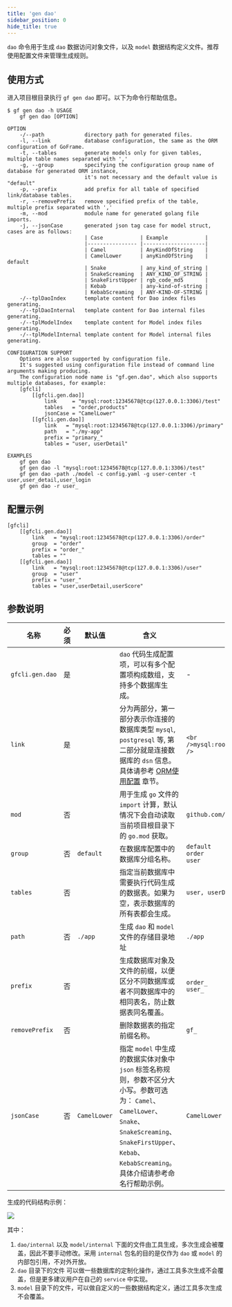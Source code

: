 ```yaml
---
title: 'gen dao'
sidebar_position: 0
hide_title: true
---
```


`dao` 命令用于生成 `dao` 数据访问对象文件，以及 `model` 数据结构定义文件。推荐使用配置文件来管理生成规则。

## 使用方式

进入项目根目录执行 `gf gen dao` 即可。以下为命令行帮助信息。

```
$ gf gen dao -h USAGE
    gf gen dao [OPTION]

OPTION
    -/--path             directory path for generated files.
    -l, --link           database configuration, the same as the ORM configuration of GoFrame.
    -t, --tables         generate models only for given tables, multiple table names separated with ','
    -g, --group          specifying the configuration group name of database for generated ORM instance,
                         it's not necessary and the default value is "default"
    -p, --prefix         add prefix for all table of specified link/database tables.
    -r, --removePrefix   remove specified prefix of the table, multiple prefix separated with ','
    -m, --mod            module name for generated golang file imports.
    -j, --jsonCase       generated json tag case for model struct, cases are as follows:
                         | Case            | Example            |
                         |---------------- |--------------------|
                         | Camel           | AnyKindOfString    |
                         | CamelLower      | anyKindOfString    | default
                         | Snake           | any_kind_of_string |
                         | SnakeScreaming  | ANY_KIND_OF_STRING |
                         | SnakeFirstUpper | rgb_code_md5       |
                         | Kebab           | any-kind-of-string |
                         | KebabScreaming  | ANY-KIND-OF-STRING |
    -/--tplDaoIndex      template content for Dao index files generating.
    -/--tplDaoInternal   template content for Dao internal files generating.
    -/--tplModelIndex    template content for Model index files generating.
    -/--tplModelInternal template content for Model internal files generating.

CONFIGURATION SUPPORT
    Options are also supported by configuration file.
    It's suggested using configuration file instead of command line arguments making producing.
    The configuration node name is "gf.gen.dao", which also supports multiple databases, for example:
    [gfcli]
        [[gfcli.gen.dao]]
            link     = "mysql:root:12345678@tcp(127.0.0.1:3306)/test"
            tables   = "order,products"
            jsonCase = "CamelLower"
        [[gfcli.gen.dao]]
            link   = "mysql:root:12345678@tcp(127.0.0.1:3306)/primary"
            path   = "./my-app"
            prefix = "primary_"
            tables = "user, userDetail"

EXAMPLES
    gf gen dao
    gf gen dao -l "mysql:root:12345678@tcp(127.0.0.1:3306)/test"
    gf gen dao -path ./model -c config.yaml -g user-center -t user,user_detail,user_login
    gf gen dao -r user_
```

## 配置示例

```
[gfcli]
    [[gfcli.gen.dao]]
        link   = "mysql:root:12345678@tcp(127.0.0.1:3306)/order"
        group  = "order"
        prefix = "order_"
        tables = ""
    [[gfcli.gen.dao]]
        link   = "mysql:root:12345678@tcp(127.0.0.1:3306)/user"
        group  = "user"
        prefix = "user_"
        tables = "user,userDetail,userScore"
```

## 参数说明

| 名称 | 必须 | 默认值 | 含义 | 示例 |
| --- | --- | --- | --- | --- |
| `gfcli.gen.dao` | 是 |  | `dao` 代码生成配置项，可以有多个配置项构成数组，支持多个数据库生成。 | - |
| `link` | 是 |  | 分为两部分，第一部分表示你连接的数据库类型 `mysql`, `postgresql` 等, 第二部分就是连接数据库的 `dsn` 信息。具体请参考 [ORM使用配置](output/goframe-v1.15-md/核心组件/数据库ORM/ORM使用配置) 章节。 | ```<br />mysql:root:12345678@tcp(127.0.0.1:3306)/user<br />``` |
| `mod` | 否 |  | 用于生成 `go` 文件的 `import` 计算，默认情况下会自动读取当前项目根目录下的 `go.mod` 获取。 | `github.com/gogf/gf-demos` |
| `group` | 否 | `default` | 在数据库配置中的数据库分组名称。 | `default`<br />`order`<br />`user` |
| `tables` | 否 |  | 指定当前数据库中需要执行代码生成的数据表。如果为空，表示数据库的所有表都会生成。 | `user, userDetail` |
| `path` | 否 | `./app` | 生成 `dao` 和 `model` 文件的存储目录地址 | `./app` |
| `prefix` | 否 |  | 生成数据库对象及文件的前缀，以便区分不同数据库或者不同数据库中的相同表名，防止数据表同名覆盖。 | `order_`<br />`user_` |
| `removePrefix` | 否 |  | 删除数据表的指定前缀名称。 | `gf_` |
| `jsonCase` | 否 | `CamelLower` | 指定 `model` 中生成的数据实体对象中 `json` 标签名称规则，参数不区分大小写。参数可选为： `Camel`、 `CamelLower`、 `Snake`、 `SnakeScreaming`、 `SnakeFirstUpper`、 `Kebab`、 `KebabScreaming`。具体介绍请参考命名行帮助示例。 | `CamelLower` |

生成的代码结构示例：

![](https://goframe.org/download/attachments/1114168/image2020-12-24_17-39-44.png?version=1&modificationDate=1608802784148&api=v2)

其中：

1. `dao/internal` 以及 `model/internal` 下面的文件由工具生成，多次生成会被覆盖，因此不要手动修改。采用 `internal` 包名的目的是仅作为 `dao` 或 `model` 的内部包引用，不对外开放。
2. `dao` 目录下的文件 可以做一些数据库的定制化操作，通过工具多次生成不会覆盖，但是更多建议用户在自己的 `service` 中实现。
3. `model` 目录下的文件，可以做自定义的一些数据结构定义，通过工具多次生成不会覆盖。